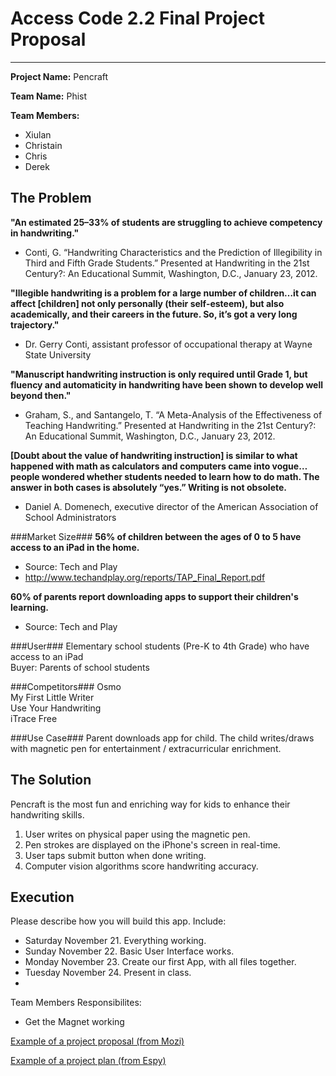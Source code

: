 
# Access Code 2.2 Final Project Proposal
---
**Project Name:**
Pencraft

**Team Name:**
Phist

**Team Members:**  
- Xiulan
- Christain
- Chris
- Derek

## The Problem 

**"An estimated 25–33% of students are struggling to achieve competency in handwriting."**
- Conti, G. “Handwriting Characteristics and the Prediction of Illegibility in Third and Fifth Grade Students.” Presented at Handwriting in the 21st Century?: An Educational Summit, Washington, D.C., January 23, 2012.

**"Illegible handwriting is a problem for a large number of children…it can affect [children] not only personally (their self-esteem), but also academically, and their careers in the future. So, it’s got a very long trajectory."**
- Dr. Gerry Conti, assistant professor of occupational therapy at Wayne State University

**"Manuscript handwriting instruction is only required until Grade 1, but fluency and automaticity in handwriting have been shown to develop well beyond then."**
- Graham, S., and Santangelo, T. “A Meta-Analysis of the Effectiveness of Teaching Handwriting.” Presented at Handwriting in the 21st Century?: An Educational Summit, Washington, D.C., January 23, 2012.

**[Doubt about the value of handwriting instruction] is similar to what happened with math as calculators and computers came into vogue…people wondered whether students needed to learn how to do math. The answer in both cases is absolutely “yes.” Writing is not obsolete.**
- Daniel A. Domenech, executive director of the American Association of School Administrators

###Market Size###
**56% of children between the ages of 0 to 5 have access to an iPad in the home.**
- Source: Tech and Play
- http://www.techandplay.org/reports/TAP_Final_Report.pdf

**60% of parents report downloading apps to support their children's learning.**
- Source: Tech and Play

###User###
Elementary school students (Pre-K to 4th Grade) who have access to an iPad   
Buyer: Parents of school students

###Competitors###
Osmo  
My First Little Writer  
Use Your Handwriting  
iTrace Free  

###Use Case###
Parent downloads app for child. The child writes/draws with magnetic pen for entertainment / extracurricular enrichment.

## The Solution 
Pencraft is the most fun and enriching way for kids to enhance their handwriting skills.  
1. User writes on physical paper using the magnetic pen.   
2. Pen strokes are displayed on the iPhone's screen in real-time.  
3. User taps submit button when done writing.  
4. Computer vision algorithms score handwriting accuracy.  

## Execution
Please describe how you will build this app. Include: 
 * Saturday November 21. Everything working. 
 * Sunday November 22. Basic User Interface works. 
 * Monday November 23. Create our first App, with all files together.
 * Tuesday November 24. Present in class. 
 * 
 Team Members Responsibilites: 
 *  Get the Magnet working 


[Example of a project proposal (from Mozi)](https://github.com/jaellysbales/access-robot/blob/master/ProjectProposal.md)

[Example of a project plan (from Espy)](https://docs.google.com/spreadsheets/d/1n4XtthaWqkg7YvaTfJZwC9Fc10RKd4JLr4HaUtYAh1c/edit#gid=0)
